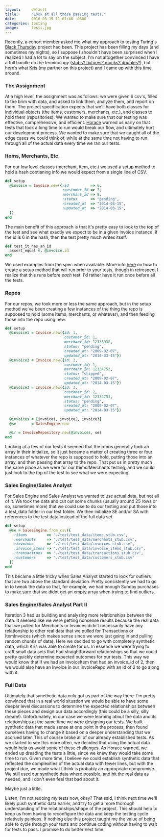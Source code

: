 ```yaml
---
layout:     default
title:      "Look at all those passing tests."
date:       2016-03-15 11:01:46 -0500
categories: testing
image:      tests.jpg
---
```

Recently, a cohort member asked me what my approach to testing Turing's [Black Thursday](https://github.com/turingschool/curriculum/blob/master/source/projects/black_thursday.markdown) project had been. This project has been filling my days (and sometimes my nights), so I suppose I shouldn't have been surprised when I realized I had a lot to say on the subject. I'm not altogether convinced I have a full handle on the terminology ([stubs? fixtures? mocks? doubles?](http://martinfowler.com/articles/mocksArentStubs.html)), but here’s what [Kris](https://github.com/kristindiannefoss) (my partner on this project) and I came up with this time around.

### The Assignment

At a high level, the assignment was as follows: we were given 6 csv's, filled to the brim with data, and asked to link them, analyze them, and report on them. The project specification expects that we'll have both classes for individual objects (the items, customers, merchants, etc.), and classes to hold them (repositories). We wanted to make sure that our testing was effective, comprehensive, and efficient. [Horace](https://github.com/worace) warned us early on that tests that took a long time to run would break our flow, and ultimately hurt our development process. We wanted to make sure that we caught all of the edge cases we could think of, while at the same time not having to run through all of the actual data every time we ran our tests.

### Items, Merchants, Etc.

For our low level classes (merchant, item, etc.) we used a setup method to hold a hash contianing info we would expect from a single line of CSV.

```ruby
def setup
  @invoice = Invoice.new({:id          => 6,
                          :customer_id => 7,
                          :merchant_id => 8,
                          :status      => "pending",
                          :created_at  => "2014-03-15",
                          :updated_at  => "2014-03-15",
  })
end
```

The main benefit of this approach is that it's pretty easy to look to the top of the test and see what exactly we expect to be in a given Invoice instance: if the id is 6 in the hash, then the test pretty much writes itself.

```ruby
def test_it_has_an_id
  assert_equal 6, @invoice.id
end
```

We used examples from the spec when available. More info [here](http://chriskottom.com/blog/2014/10/4-fantastic-ways-to-set-up-state-in-minitest/) on how to create a setup method that will run prior to your tests, though in retrospect I realize that this runs before *each* test. I'd rather have it run once before all the tests.

### Repos

For our repos, we took more or less the same approach, but in the setup method we've been creating a few instances of the thing the repo is supposed to hold (some items, merchants, or whatever), and then feeding those into the repo using new.

```ruby
def setup
  @invoice1 = Invoice.new({id: 1,
                           customer_id: 1,
                           merchant_id: 12335938,
                           status: "pending",
                           created_at: "2009-02-07",
                           updated_at: "2014-03-15"})
  @invoice2 = Invoice.new({id: 2,
                           customer_id: 1,
                           merchant_id: 12334753,
                           status: "shipped",
                           created_at: "2009-02-07",
                           updated_at: "2014-03-15"})
  @invoice3 = Invoice.new({id: 3,
                           customer_id: 2,
                           merchant_id: 12334753,
                           status: "pending",
                           created_at: "2009-02-07",
                           updated_at: "2014-03-15"})

  @invoices = [invoice1, invoice2, invoice3]
  @se       = SalesEngine.new

  @ir = InvoiceRepository.new(@invoices, se)
end
```

Looking at a few of our tests it seemed that the repos generally took an array in their initialize, so it just became a matter of creating three or four instances of whatever the repo is supposed to hold, putting those into an array, and then passing that array to the repo. That put us in pretty much the same place as we were for our Items/Merchants testing, and we could just look to the top of the test to see what we were expecting.

### Sales Engine/Sales Analyst

For Sales Engine and Sales Analyst we wanted to use actual data, but not all of it. We took the data and cut out some chunks (usually around 25 rows or so, sometimes more) that we could use to do our testing and put those into a test_data folder in our test folder. We then initialize SE and/or SA with references to the test data instead of the full data set.

```ruby
def setup
  @se = SalesEngine.from_csv({
    :items         => "./test/test_data/items_stub.csv",
    :merchants     => "./test/test_data/merchants_stub.csv",
    :invoices      => "./test/test_data/invoices_stub.csv",
    :invoice_items => "./test/test_data/invoice_items_stub.csv",
    :transactions  => "./test/test_data/transactions_stub.csv",
    :customers     => "./test/test_data/customers_stub.csv"
  })
end
```

This became a little tricky when Sales Analyst started to look for outliers that are two above the standard deviation. Pretty consistently we had to go in to tweak the data so that, for example, we had enough Sunday purchases to make sure that we didnt get an empty array when trying to find outliers.

### Sales Engine/Sales Analyst Part II

Iteration 3 had us building and analyzing more relationships between the data. It seemed like we were getting nonsense results because the real data that we pulled for Merchants or Invoices didn't necessarily have any relationship to other real data that we pulled for Transactions or ItemInvoices (which makes sense since we were just going in and pulling random chunks of data). Here we decided to go with completely synthetic data, which Kris was able to create for us. In essence we were trying to craft small data sets that had straightforward relationships so that we could pretty quickly determine expected outcomes for our tests. This way we would know that if we had an InvoiceItem that had an invoice_id of 2, then we would also have an Invoice in our InvoiceRepo with an id of 2 to go along with it.

### Full Data

Ultimately that synethetic data only got us part of the way there. I'm pretty convinced that in a real world situation we would be able to have some deeper level discussions to determine the expected relationships between these pieces and design our data accordingly (this could be a silly, silly dream!). Unfortunately, in our case we were learning about the data and its relationships at the same time we were designing our tests. We built synthetic data that made sense at one point in the process, then found ourselves having to change it based on a deeper understanding that we accrued later. This of course broke all of our already established tests. As we started to see this more often, we decided that using the actual data would help us avoid some of these challenges. As Horace warned, we ended up dreading the tests a little, since we knew they would take some time to run. Given more time, I believe we could establish synthetic data that reflected the complexities of the actual data with fewer lines, but with the project due, we made what I think is probably an appropriate compromise. We still used our synthetic data where possible, and hit the real data as needed, and I don't even feel that bad about it.

Maybe just a little.

Listen, I'm not redoing my tests now, okay? That said, I think next time we'll likely push synthetic data earlier, and try to get a more thorough understanding of the relationships/shape of the project. This should help to keep us from having to reconfigure the data and keep the testing cycle relatively painless. If nothing else this project taught me the value of being able to cycle through your tests and continue coding without having to wait for tests to pass. I promise to do better next time.
